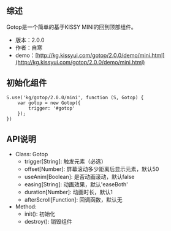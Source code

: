 ## 综述

Gotop是一个简单的基于KISSY MINI的回到顶部组件。

* 版本：2.0.0
* 作者：自寒
* demo：[http://kg.kissyui.com/gotop/2.0.0/demo/mini.html](http://kg.kissyui.com/gotop/2.0.0/demo/mini.html)

## 初始化组件

    S.use('kg/gotop/2.0.0/mini', function (S, Gotop) {
        var gotop = new Gotop({
            trigger: '#gotop'
        });
    })

## API说明

* Class: Gotop
    * trigger[String]: 触发元素（必选）
    * offset[Number]: 屏幕滚动多少距离后显示元素，默认50
    * useAnim[Boolean]: 是否动画滚动，默认false
    * easing[String]: 动画效果，默认'easeBoth'
    * duration[Number]: 动画时长，默认1
    * afterScroll[Function]: 回调函数，默认无
* Method:
    * init(): 初始化
    * destroy(): 销毁组件
